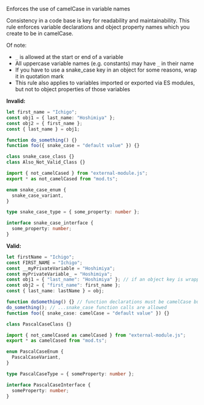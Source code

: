 Enforces the use of camelCase in variable names

Consistency in a code base is key for readability and maintainability. This rule
enforces variable declarations and object property names which you create to be
in camelCase.

Of note:

- `_` is allowed at the start or end of a variable
- All uppercase variable names (e.g. constants) may have `_` in their name
- If you have to use a snake_case key in an object for some reasons, wrap it in
  quotation mark
- This rule also applies to variables imported or exported via ES modules, but
  not to object properties of those variables

**Invalid:**

```typescript
let first_name = "Ichigo";
const obj1 = { last_name: "Hoshimiya" };
const obj2 = { first_name };
const { last_name } = obj1;

function do_something() {}
function foo({ snake_case = "default value" }) {}

class snake_case_class {}
class Also_Not_Valid_Class {}

import { not_camelCased } from "external-module.js";
export * as not_camelCased from "mod.ts";

enum snake_case_enum {
  snake_case_variant,
}

type snake_case_type = { some_property: number };

interface snake_case_interface {
  some_property: number;
}
```

**Valid:**

```typescript
let firstName = "Ichigo";
const FIRST_NAME = "Ichigo";
const __myPrivateVariable = "Hoshimiya";
const myPrivateVariable_ = "Hoshimiya";
const obj1 = { "last_name": "Hoshimiya" }; // if an object key is wrapped in quotation mark, then it's valid
const obj2 = { "first_name": first_name };
const { last_name: lastName } = obj;

function doSomething() {} // function declarations must be camelCase but...
do_something(); // ...snake_case function calls are allowed
function foo({ snake_case: camelCase = "default value" }) {}

class PascalCaseClass {}

import { not_camelCased as camelCased } from "external-module.js";
export * as camelCased from "mod.ts";

enum PascalCaseEnum {
  PascalCaseVariant,
}

type PascalCaseType = { someProperty: number };

interface PascalCaseInterface {
  someProperty: number;
}
```
